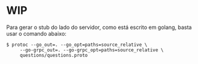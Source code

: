 
# WIP

Para gerar o stub do lado do servidor, como está escrito em golang, basta usar o comando abaixo:

```console
$ protoc --go_out=. --go_opt=paths=source_relative \
     --go-grpc_out=. --go-grpc_opt=paths=source_relative \
     questions/questions.proto
```